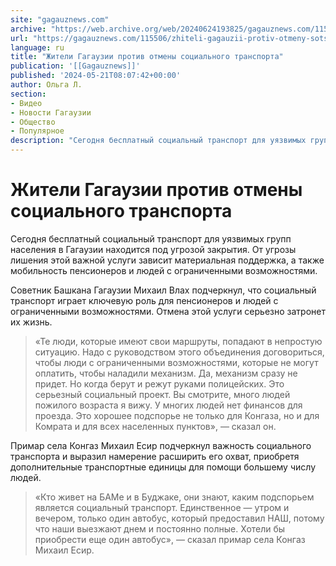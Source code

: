```yaml
---
site: "gagauznews.com"
archive: "https://web.archive.org/web/20240624193825/gagauznews.com/115506/zhiteli-gagauzii-protiv-otmeny-sotsialnogo-transporta.html"
url: "https://gagauznews.com/115506/zhiteli-gagauzii-protiv-otmeny-sotsialnogo-transporta.html"
language: ru
title: "Жители Гагаузии против отмены социального транспорта"
publication: '[[Gagauznews]]'
published: '2024-05-21T08:07:42+00:00'
author: Ольга Л.
section:
- Видео
- Новости Гагаузии
- Общество
- Популярное
description: "Сегодня бесплатный социальный транспорт для уязвимых групп населения в Гагаузии находится под угрозой закрытия. От угрозы лишения этой важной услуги зависит материальная поддержка, а также мобильность пенсионеров и людей с ограниченными возможностями. Советник Башкана Гагаузии Михаил Влах подчеркнул, что социальный транспорт играет ключевую роль для пенсионеров и людей с ограниченными возможностями. Отмена этой услуги серьезно затронет их жизнь. «Те люди, которые имеют свои маршруты, попадают в непростую ситуацию. Надо с руководством этого объединения договориться, чтобы люди с ограниченными возможностями, которые не могут оплатить, чтобы наладили механизм. Да, механизм сразу не придет. Но когда берут и режут руками полицейских. Это серьезный […]"
---
```


# Жители Гагаузии против отмены социального транспорта

Сегодня бесплатный социальный транспорт для уязвимых групп населения в Гагаузии находится под угрозой закрытия. От угрозы лишения этой важной услуги зависит материальная поддержка, а также мобильность пенсионеров и людей с ограниченными возможностями.

Советник Башкана Гагаузии Михаил Влах подчеркнул, что социальный транспорт играет ключевую роль для пенсионеров и людей с ограниченными возможностями. Отмена этой услуги серьезно затронет их жизнь.

> «Те люди, которые имеют свои маршруты, попадают в непростую ситуацию. Надо с руководством этого объединения договориться, чтобы люди с ограниченными возможностями, которые не могут оплатить, чтобы наладили механизм. Да, механизм сразу не придет. Но когда берут и режут руками полицейских. Это серьезный социальный проект. Вы смотрите, много людей пожилого возраста я вижу. У многих людей нет финансов для проезда. Это хорошее подспорье не только для Конгаза, но и для Комрата и для всех населенных пунктов», — сказал он.

Примар села Конгаз Михаил Есир подчеркнул важность социального транспорта и выразил намерение расширить его охват, приобретя дополнительные транспортные единицы для помощи большему числу людей.

> «Кто живет на БАМе и в Буджаке, они знают, каким подспорьем является социальный транспорт. Единственное — утром и вечером, только один автобус, который предоставил НАШ, потому что наши выезжают днем и постоянно полные. Хотели бы приобрести еще один автобус», — сказал примар села Конгаз Михаил Есир.